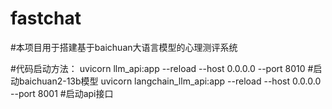 # fastchat
#本项目用于搭建基于baichuan大语言模型的心理测评系统



#代码启动方法：
uvicorn llm_api:app --reload --host 0.0.0.0 --port 8010  #启动baichuan2-13b模型
uvicorn langchain_llm_api:app --reload --host 0.0.0.0 --port 8001 #启动api接口

